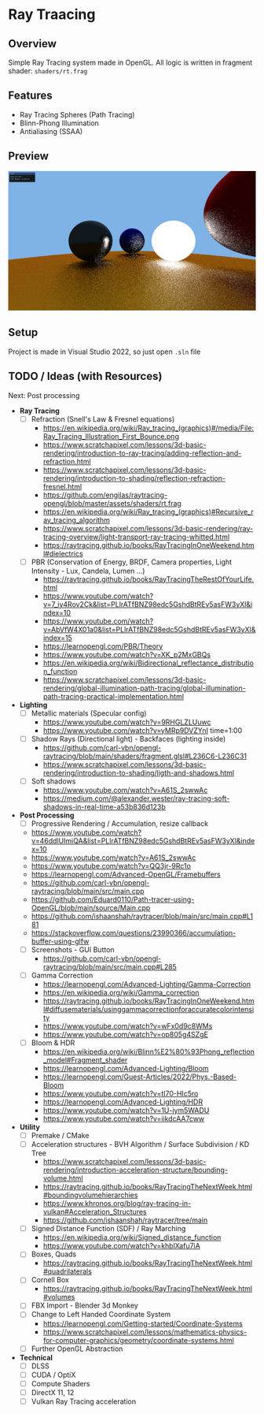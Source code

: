 # Ray Traacing

## Overview
Simple Ray Tracing system made in OpenGL. All logic is written in fragment shader: ```shaders/rt.frag```

## Features
- Ray Tracing Spheres (Path Tracing)
- Blinn-Phong Illumination
- Antialiasing (SSAA)

## Preview
![](https://github.com/Filipeak/ray-tracing/blob/main/assets/Preview.png)

## Setup
Project is made in Visual Studio 2022, so just open ```.sln``` file

## TODO / Ideas (with Resources)
Next: Post processing

- **Ray Tracing**
  - [ ] Refraction (Snell's Law & Fresnel equations)
	- https://en.wikipedia.org/wiki/Ray_tracing_(graphics)#/media/File:Ray_Tracing_Illustration_First_Bounce.png
	- https://www.scratchapixel.com/lessons/3d-basic-rendering/introduction-to-ray-tracing/adding-reflection-and-refraction.html
	- https://www.scratchapixel.com/lessons/3d-basic-rendering/introduction-to-shading/reflection-refraction-fresnel.html
	- https://github.com/engilas/raytracing-opengl/blob/master/assets/shaders/rt.frag
	- https://en.wikipedia.org/wiki/Ray_tracing_(graphics)#Recursive_ray_tracing_algorithm
	- https://www.scratchapixel.com/lessons/3d-basic-rendering/ray-tracing-overview/light-transport-ray-tracing-whitted.html
	- https://raytracing.github.io/books/RayTracingInOneWeekend.html#dielectrics
  - [ ] PBR (Conservation of Energy, BRDF, Camera properties, Light Intensity - Lux, Candela, Lumen ...)
	- https://raytracing.github.io/books/RayTracingTheRestOfYourLife.html
    - https://www.youtube.com/watch?v=7_iy4Rov2Ck&list=PLlrATfBNZ98edc5GshdBtREv5asFW3yXl&index=10
	- https://www.youtube.com/watch?v=AbVfW4X01a0&list=PLlrATfBNZ98edc5GshdBtREv5asFW3yXl&index=15
	- https://learnopengl.com/PBR/Theory
	- https://www.youtube.com/watch?v=XK_p2MxGBQs
	- https://en.wikipedia.org/wiki/Bidirectional_reflectance_distribution_function
	- https://www.scratchapixel.com/lessons/3d-basic-rendering/global-illumination-path-tracing/global-illumination-path-tracing-practical-implementation.html
- **Lighting**
  - [ ] Metallic materials (Specular config)
	- https://www.youtube.com/watch?v=9RHGLZLUuwc
	- https://www.youtube.com/watch?v=yMRp9DVZYnI time=1:00
  - [ ] Shadow Rays (Directional light) - Backfaces (lighting inside)
	- https://github.com/carl-vbn/opengl-raytracing/blob/main/shaders/fragment.glsl#L236C6-L236C31
	- https://www.scratchapixel.com/lessons/3d-basic-rendering/introduction-to-shading/ligth-and-shadows.html
  - [ ] Soft shadows
	- https://www.youtube.com/watch?v=A61S_2swwAc
	- https://medium.com/@alexander.wester/ray-tracing-soft-shadows-in-real-time-a53b836d123b
- **Post Processing**
   - [ ] Progressive Rendering / Accumulation, resize callback
    - https://www.youtube.com/watch?v=46ddlUImiQA&list=PLlrATfBNZ98edc5GshdBtREv5asFW3yXl&index=10
  	- https://www.youtube.com/watch?v=A61S_2swwAc
	- https://www.youtube.com/watch?v=QQ3jr-9Rc1o
  	- https://learnopengl.com/Advanced-OpenGL/Framebuffers
  	- https://github.com/carl-vbn/opengl-raytracing/blob/main/src/main.cpp
	- https://github.com/Eduard0110/Path-tracer-using-OpenGL/blob/main/source/Main.cpp
	- https://github.com/ishaanshah/raytracer/blob/main/src/main.cpp#L181
	- https://stackoverflow.com/questions/23990366/accumulation-buffer-using-glfw
  - [ ] Screenshots - GUI Button
	- https://github.com/carl-vbn/opengl-raytracing/blob/main/src/main.cpp#L285
  - [ ] Gamma Correction
    - https://learnopengl.com/Advanced-Lighting/Gamma-Correction
  	- https://en.wikipedia.org/wiki/Gamma_correction
  	- https://raytracing.github.io/books/RayTracingInOneWeekend.html#diffusematerials/usinggammacorrectionforaccuratecolorintensity
	- https://www.youtube.com/watch?v=wFx0d9c8WMs
	- https://www.youtube.com/watch?v=op805g4SZgE
  - [ ] Bloom & HDR
    - https://en.wikipedia.org/wiki/Blinn%E2%80%93Phong_reflection_model#Fragment_shader
    - https://learnopengl.com/Advanced-Lighting/Bloom
    - https://learnopengl.com/Guest-Articles/2022/Phys.-Based-Bloom
	- https://www.youtube.com/watch?v=tI70-HIc5ro
	- https://learnopengl.com/Advanced-Lighting/HDR
	- https://www.youtube.com/watch?v=1U-jym5WADU
	- https://www.youtube.com/watch?v=iikdcAA7cww
- **Utility**
  - [ ] Premake / CMake
  - [ ] Acceleration structures - BVH Algorithm / Surface Subdivision / KD Tree
	- https://www.scratchapixel.com/lessons/3d-basic-rendering/introduction-acceleration-structure/bounding-volume.html
	- https://raytracing.github.io/books/RayTracingTheNextWeek.html#boundingvolumehierarchies
	- https://www.khronos.org/blog/ray-tracing-in-vulkan#Acceleration_Structures
	- https://github.com/ishaanshah/raytracer/tree/main
  - [ ] Signed Distance Function (SDF) / Ray Marching
	- https://en.wikipedia.org/wiki/Signed_distance_function
	- https://www.youtube.com/watch?v=khblXafu7iA
  - [ ] Boxes, Quads
	- https://raytracing.github.io/books/RayTracingTheNextWeek.html#quadrilaterals
  - [ ] Cornell Box
	- https://raytracing.github.io/books/RayTracingTheNextWeek.html#volumes
  - [ ] FBX Import - Blender 3d Monkey
  - [ ] Change to Left Handed Coordinate System
	- https://learnopengl.com/Getting-started/Coordinate-Systems
	- https://www.scratchapixel.com/lessons/mathematics-physics-for-computer-graphics/geometry/coordinate-systems.html
  - [ ] Further OpenGL Abstraction
- **Technical**
  - [ ] DLSS
  - [ ] CUDA / OptiX
  - [ ] Compute Shaders
  - [ ] DirectX 11, 12
  - [ ] Vulkan Ray Tracing acceleration